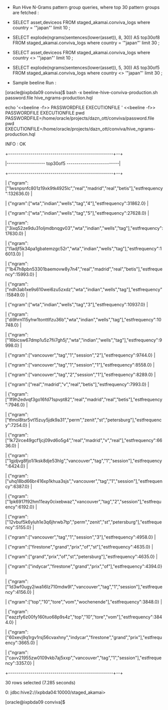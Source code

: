 
 - Run Hive N-Grams pattern group queries, where top 30 pattern groups are fetched : 



 - SELECT asset,deviceos FROM  staged_akamai.conviva_logs where country = '"japan"' limit 10 ;
 - SELECT explode(ngrams(sentences(lower(asset)), 8, 30)) AS top30of8 FROM  staged_akamai.conviva_logs where country = '"japan"' limit 30 ;
 - SELECT asset,deviceos FROM  staged_akamai.conviva_logs where country <> '"japan"' limit 10 ;
 - SELECT explode(ngrams(sentences(lower(asset)), 5, 30)) AS top30of5 FROM  staged_akamai.conviva_logs  where country <> '"japan"' limit 30 ;



 - Sample beeline Run :


 [oracle@ixpbda09 conviva]$ bash -x beeline-hive-conviva-production.sh password.file hive_ngrams-production.hql

 echo '<<beeline -f>>  PASSWORDFILE EXECUTIONFILE '
  <<beeline -f>>  PASSWORDFILE EXECUTIONFILE
   pwd
   PASSWORDFILE=/home/oracle/projects/dazn_ott/conviva/password.file
   pwd
   EXECUTIONFILE=/home/oracle/projects/dazn_ott/conviva/hive_ngrams-production.hql


 
 INFO  : OK

 +----------------------------------------------------+--+
 
 |------------------- top30of5 --------------------------|
 
 +----------------------------------------------------+--+
 
 | {"ngram":["1wsnpsnfc801z19xk9tk4925lc","real","madrid","real","betis"],"estfrequency":132636.0} |
 
 | {"ngram":["wta","indian","wells","tag","4"],"estfrequency":31862.0} |
 
 | {"ngram":["wta","indian","wells","tag","5"],"estfrequency":27628.0} |
 
 | {"ngram":["3ixq52ze9du31oljmdbnqgv03","wta","indian","wells","tag"],"estfrequency":17630.0} |
 
 | {"ngram":["l1adjf5k34pa1gbatemzgc52r","wta","indian","wells","tag"],"estfrequency":16013.0} |
 
 | {"ngram":["1b47h8pbn53301baemovw8y7n4","real","madrid","real","betis"],"estfrequency":15993.0} |
 
 | {"ngram":["ndh3ab1xe9s610wei6zu5zxdz","wta","indian","wells","tag"],"estfrequency":15849.0} |
 
 | {"ngram":["wta","indian","wells","tag","3"],"estfrequency":10937.0} |
 
 | {"ngram":["di9hrn115yhw1tonttlfzu36b","wta","indian","wells","tag"],"estfrequency":10748.0} |
 
 | {"ngram":["16bicsw67dmp1u5z7fii7gh5j","wta","indian","wells","tag"],"estfrequency":9998.0} |
 
 | {"ngram":["vancouver","tag","1","session","2"],"estfrequency":9744.0} |
 
 | {"ngram":["vancouver","tag","1","session","1"],"estfrequency":8558.0} |
 
 | {"ngram":["vancouver","tag","2","session","1"],"estfrequency":8289.0} |

 | {"ngram":["real","madrid","v","real","betis"],"estfrequency":7993.0} |

 | {"ngram":["1f9h2edvqf3go16fd71spvpt82","real","madrid","real","betis"],"estfrequency":7946.0} |

 | {"ngram":["tfmol8tsr5vt15zuy5jdk9a31","perm","zenit","st","petersburg"],"estfrequency":7254.0} |

 | {"ngram":["1k72irce49gcf1jcj09vd6o5g4","real","madrid","v","real"],"estfrequency":6636.0} |

 | {"ngram":["1gjdjvg8fjo1i1ksk8dje53hlg","vancouver","tag","1","session"],"estfrequency":6424.0} |

 | {"ngram":["uhq18bd66br416xp1khua3sjs","vancouver","tag","1","session"],"estfrequency":6387.0} |

 | {"ngram":["1pk6917f92hm11eay0cixebwaz","vancouver","tag","2","session"],"estfrequency":6192.0} |

 | {"ngram":["12vbuf5k6yluh1e3q6jhrwb7tp","perm","zenit","st","petersburg"],"estfrequency":5155.0} |

 | {"ngram":["vancouver","tag","1","session","3"],"estfrequency":4958.0} |

 | {"ngram":["firestone","grand","prix","of","st"],"estfrequency":4635.0} |

 | {"ngram":["grand","prix","of","st","petersburg"],"estfrequency":4635.0} |

 | {"ngram":["indycar","firestone","grand","prix","of"],"estfrequency":4394.0} |

 | {"ngram":["1d3wf0ugy2iwa1i6lz710mdw9l","vancouver","tag","1","session"],"estfrequency":4156.0} |

 | {"ngram":["top","10","tore","vom","wochenende"],"estfrequency":3848.0} |

 | {"ngram":["eazzfy6z00fy160tuo68p9s4z","top","10","tore","vom"],"estfrequency":3844.0} |

 | {"ngram":["60xevj9q1rgv1rsj56cvaxhny","indycar","firestone","grand","prix"],"estfrequency":3665.0} |

 | {"ngram":["cavv21955zw0109vkb7aj5xxp","vancouver","tag","1","session"],"estfrequency":3357.0} |

 +----------------------------------------------------+--+

 30 rows selected (7.285 seconds)

 0: jdbc:hive2://ixpbda04:10000/staged_akamai> 

 [oracle@ixpbda09 conviva]$ 


